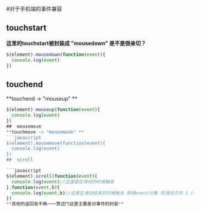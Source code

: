 #对于手机端的事件兼容

##  touchstart
**这里的touchstart被封装成 "mousedown" 是不是很亲切？**
```javascript
$(element).mousedown(function(event){
  console.log(event)
})
```
##  touchend
**touchend -> "mouseup" **
```javascript
$(element).mouseup(function(event){
  console.log(event)
})
##  mousemove
**touchmove -> "mousemove" **
```javascript
$(element).mousemove(function(event){
  console.log(event)
})
##  scroll

```javascript
$(element).scroll(function(event){
  console.log(event)//这里是在滑动的时候触发
},function(event,b){
  console.log(event,b)//这里在滑动结束的时候触发 获得event对象 和滑动方向 1 /-1 (这很像mousewheel)
})
**其他的返回发不再一一赘述门这里主要是对事件的封装**
